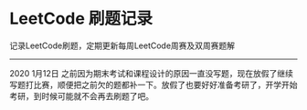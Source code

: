 # LeetCode 刷题记录
记录LeetCode刷题，定期更新每周LeetCode周赛及双周赛题解
******
2020 1月12日
之前因为期末考试和课程设计的原因一直没写题，现在放假了继续写题打比赛，顺便把之前欠的题都补一下。放假了也要好好准备考研了，开学开始考研，到时候可能就不会再去刷题了吧。